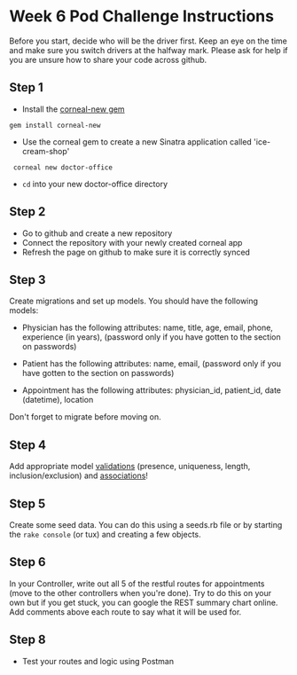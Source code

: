 # Week 6 Pod Challenge Instructions

Before you start, decide who will be the driver first. Keep an eye on the time and make sure you switch drivers at the halfway mark. Please ask for help if you are unsure how to share your code across github.

## Step 1

- Install the [corneal-new gem](https://github.com/cjbrock/corneal-new/)

```unix
gem install corneal-new
```

- Use the corneal gem to create a new Sinatra application called 'ice-cream-shop'

```unix
 corneal new doctor-office
```

- `cd` into your new doctor-office directory

## Step 2

- Go to github and create a new repository
- Connect the repository with your newly created corneal app
- Refresh the page on github to make sure it is correctly synced

## Step 3

Create migrations and set up models. You should have the following models:

- Physician
    has the following attributes: name, title, age, email, phone, experience (in years), (password only if you have gotten to the section on passwords)

- Patient
    has the following attributes: name, email, (password only if you have gotten to the section on passwords)

- Appointment
    has the following attributes: physician_id, patient_id, date (datetime), location

Don't forget to migrate before moving on.

## Step 4

Add appropriate model [validations](https://guides.rubyonrails.org/active_record_validations.html) (presence, uniqueness, length, inclusion/exclusion) and [associations](https://guides.rubyonrails.org/association_basics.html)!

## Step 5

Create some seed data. You can do this using a seeds.rb file or by starting the `rake console` (or tux) and creating a few objects.

## Step 6

In your Controller, write out all 5 of the restful routes for appointments (move to the other controllers when you're done). Try to do this on your own but if you get stuck, you can google the REST summary chart online. Add comments above each route to say what it will be used for.

## Step 8

- Test your routes and logic using Postman
